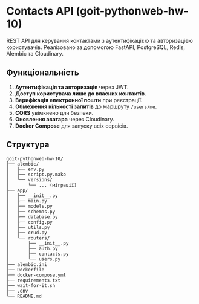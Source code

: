# Contacts API (goit-pythonweb-hw-10)

REST API для керування контактами з аутентифікацією та авторизацією користувачів. Реалізовано за допомогою FastAPI, PostgreSQL, Redis, Alembic та Cloudinary.

## Функціональність

1. **Аутентифікація та авторизація** через JWT.
2. **Доступ користувача лише до власних контактів**.
3. **Верифікація електронної пошти** при реєстрації.
4. **Обмеження кількості запитів** до маршруту `/users/me`.
5. **CORS** увімкнено для безпеки.
6. **Оновлення аватара** через Cloudinary.
7. **Docker Compose** для запуску всіх сервісів.

## Структура

```plaintext
goit-pythonweb-hw-10/
├── alembic/
│   ├── env.py
│   ├── script.py.mako
│   └── versions/
│       └── ... (міграції)
├── app/
│   ├── __init__.py
│   ├── main.py
│   ├── models.py
│   ├── schemas.py
│   ├── database.py
│   ├── config.py
│   ├── utils.py
│   ├── crud.py
│   └── routers/
│       ├── __init__.py
│       ├── auth.py
│       ├── contacts.py
│       └── users.py
├── alembic.ini
├── Dockerfile
├── docker-compose.yml
├── requirements.txt
├── wait-for-it.sh
├── .env
└── README.md
